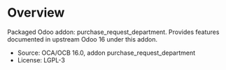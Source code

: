 # Overview

Packaged Odoo addon: purchase_request_department. Provides features documented in upstream Odoo 16 under this addon.

- Source: OCA/OCB 16.0, addon purchase_request_department
- License: LGPL-3
